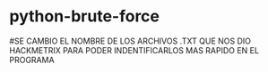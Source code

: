 # python-brute-force
#SE CAMBIO EL NOMBRE DE LOS ARCHIVOS .TXT QUE NOS DIO HACKMETRIX PARA PODER INDENTIFICARLOS MAS RAPIDO EN EL PROGRAMA
